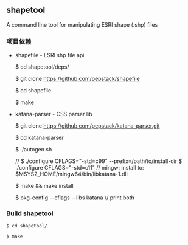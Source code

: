 ## shapetool

A command line tool for manipulating ESRI shape (.shp) files


### 项目依赖

- shapefile - ESRI shp file api

    $ cd shapetool/deps/

    $ git clone https://github.com/pepstack/shapefile

    $ cd shapefile

    $ make

- katana-parser - CSS parser lib

    $ git clone https://github.com/pepstack/katana-parser.git

    $ cd katana-parser

    $ ./autogen.sh

    // $ ./configure CFLAGS="-std=c99" --prefix=/path/to/install-dir
    $ ./configure CFLAGS="-std=c11"      // mingw: install to: $MSYS2_HOME/mingw64/bin/libkatana-1.dll

    $ make && make install

    $ pkg-config --cflags --libs katana  // print both

### Build shapetool

    $ cd shapetool/

    $ make
